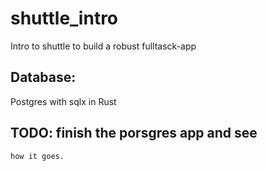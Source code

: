 # shuttle_intro
Intro to shuttle to build a robust fulltasck-app

## Database:
   Postgres with sqlx in Rust
   
## TODO: finish the porsgres app and see
    how it goes.